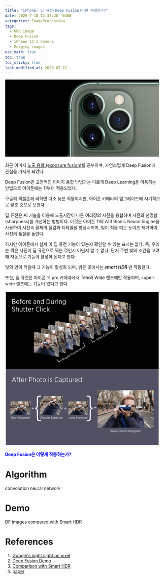 ```yaml
---
title: "iPhone: 딥 퓨전(Deep Fusion)이란 무엇인가?"
date: 2020-7-18 12:32:28 -0400
categories: ImageProcessing
tags:
  - HDR image 
  - Deep Fusion
  - iPhone 11's Camera 
  - Merging images 
use_math: true
toc: true
toc_sticky: true
last_modified_at: 2020-07-22
---
```



<img src="/assets/images/iphone11camera-induction.jpg" width="500px" >


최근 이미지 [노출 융합 (exposure fusion)](https://gimoonnam.github.io/imageprocessing/exposureFusion_Kor/)를 공부하며, 
자연스럽게 Deep Fusion에 관심을 가지게 되었다.  

Deep Fusion은 고전적인 이미지 융합 방법과는 다르게 Deep Learning을 이용하는 방법으로 아이폰에는 11부터 적용되었다. 

구글의 픽셀폰에 비하면 다소 늦은 적용이지만, 아이폰 카메라의 업그레이드에 시기적으로 맞춘 것으로 보인다. 

딥 퓨전은 AI 기술을 이용해 노출시간이 다른 여러장의 사진을 융합하며 사진의 선명함(sharpness)를 개선하는 방법이다. 이것은 아이폰 11의 A13 Bionic Neural Engine을 사용하여 사진속 물체의 질감과 디테일을 향상시키며, 빛이 적을 때는 노이즈 제거하여 사진의 품질을 높인다. 

하지만 아이폰에서 실제 이 딥 퓨전 기능이 있는지 확인할 수 있는 표시는 없다. 
즉, 우리는 찍은 사진이 딥 퓨전으로 찍은 것인지 아닌지 알 수 없다. 단지 주변 빛의 조건을 고려해 자동으로 기능이 활성화 된다고 한다. 

빛의 양이 적을때 그 기능이 활성화 되며, 밝은 곳에서는 ***smart HDR*** 만 작동한다.

또한, 딥 퓨전은 아이폰 11 pro 카메라에서 Tele와 Wide 렌즈에만 작용하며, super-wide 렌즈에는 기능이 없다고 한다. 


<img src="/assets/images/DeepFusionOniPhone.jpeg" width="500px" >


<span style="color:blue"> **Deep Fusion은 어떻게 작동하는가?** </span> 


# Algorithm

convolution neural network 

# Demo 

DF images compared with Smart HDR 


# References 

1. [Google's night sight on pixel](https://venturebeat.com/2018/11/14/google-pixel-night-sight/)   
2. [Deep Fusion Demo](https://petapixel.com/2019/10/28/deep-fusion-demo-trying-out-apples-computational-photography-tech/)   
3. [Comparison with Smart HDR](https://www.tomsguide.com/hands-on/iphone-11-deep-fusion-camera-tested-how-much-better-is-it)   
4. [paper]() 





